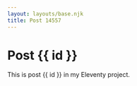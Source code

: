 ```yaml
---
layout: layouts/base.njk
title: Post 14557
---
```


# Post {{ id }}

This is post {{ id }} in my Eleventy project.
